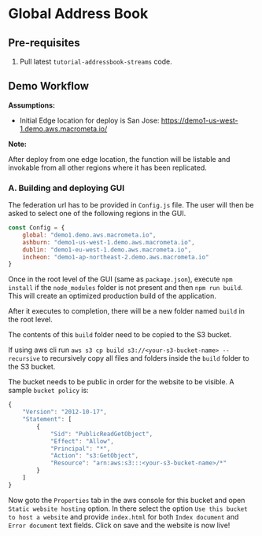 # Global Address Book

## Pre-requisites

1. Pull latest `tutorial-addressbook-streams` code.


## Demo Workflow

**Assumptions:**

- Initial Edge location for deploy is San Jose: https://demo1-us-west-1.demo.aws.macrometa.io/


**Note:**

After deploy from one edge location, the function will be listable and invokable from all other regions where it has been replicated.

### A. Building and deploying GUI

The federation url has to be provided in `Config.js` file. The user will then be asked to select one of the following regions in the GUI.

```js
const Config = {
    global: "demo1.demo.aws.macrometa.io",
    ashburn: "demo1-us-west-1.demo.aws.macrometa.io",
    dublin: "demo1-eu-west-1.demo.aws.macrometa.io",
    incheon: "demo1-ap-northeast-2.demo.aws.macrometa.io"
}
```

Once in the root level of the GUI (same as `package.json`), execute `npm install` if the `node_modules` folder is not present and then `npm run build`. This will create an optimized production build of the application.

After it executes to completion, there will be a new folder named `build` in the root level.

The contents of this `build` folder need to be copied to the S3 bucket.

If using aws cli run `aws s3 cp build s3://<your-s3-bucket-name> --recursive` to recursively copy all files and folders inside the `build` folder to the S3 bucket.

The bucket needs to be public in order for the website to be visible.
A sample `bucket policy` is:

```js
{
    "Version": "2012-10-17",
    "Statement": [
        {
            "Sid": "PublicReadGetObject",
            "Effect": "Allow",
            "Principal": "*",
            "Action": "s3:GetObject",
            "Resource": "arn:aws:s3:::<your-s3-bucket-name>/*"
        }
    ]
}
```

Now goto the `Properties` tab in the aws console for this bucket and open `Static website hosting` option. In there select the option `Use this bucket to host a website` and provide `index.html` for both `Index document` and `Error document` text fields. Click on save and the website is now live!

